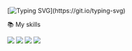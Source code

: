 [![Typing SVG](https://readme-typing-svg.demolab.com?font=Fira+Code&duration=4000&pause=1000&color=0EF778&width=435&lines=Hi%2C+my+name+is+Kry!;I'm+just+a+coder;And+I'm+trying+to+be+a+developer!!!)](https://git.io/typing-svg)








📚 My skills 

<p>
<img src="https://img.shields.io/badge/HTML5-E34F26?style=for-the-badge&logo=html5&logoColor=white" />
<img src="https://img.shields.io/badge/CSS3-1572B6?style=for-the-badge&logo=css3&logoColor=white" />
<img src="https://img.shields.io/badge/JavaScript-323330?style=for-the-badge&logo=javascript&logoColor=F7DF1E" />
<img src="https://img.shields.io/badge/json-5E5C5C?style=for-the-badge&logo=json&logoColor=white" />
</p>
